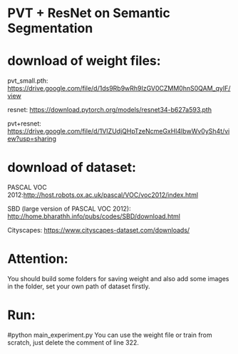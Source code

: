 # PVT + ResNet on Semantic Segmentation

# download of weight files:

pvt_small.pth: https://drive.google.com/file/d/1ds9Rb9wRh9IzGV0CZMM0hnS0QAM_qyIF/view

resnet: https://download.pytorch.org/models/resnet34-b627a593.pth

pvt+resnet: https://drive.google.com/file/d/1VIZUdjQHpTzeNcmeGxHl4IbwWv0ySh4t/view?usp=sharing

# download of dataset:

PASCAL VOC 2012:http://host.robots.ox.ac.uk/pascal/VOC/voc2012/index.html

SBD (large version of PASCAL VOC 2012): http://home.bharathh.info/pubs/codes/SBD/download.html

Cityscapes: https://www.cityscapes-dataset.com/downloads/

# Attention:
You should build some folders for saving weight and also add some images in the folder, set your own path of dataset firstly.

# Run:
#python main_experiment.py
You can use the weight file or train from scratch, just delete the comment of line 322.
